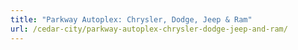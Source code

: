 ```yaml
---
title: "Parkway Autoplex: Chrysler, Dodge, Jeep & Ram"
url: /cedar-city/parkway-autoplex-chrysler-dodge-jeep-and-ram/
---
```


